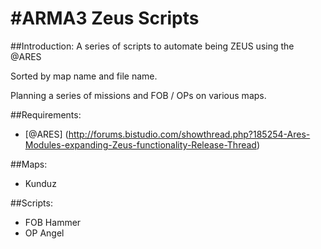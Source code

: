 #ARMA3 Zeus Scripts
====================

##Introduction:
A series of scripts to automate being ZEUS using the @ARES 

Sorted by map name and file name.

Planning a series of missions and FOB / OPs on various maps.

##Requirements:
* [@ARES] (http://forums.bistudio.com/showthread.php?185254-Ares-Modules-expanding-Zeus-functionality-Release-Thread)

##Maps:
* Kunduz

##Scripts:
* FOB Hammer
* OP Angel